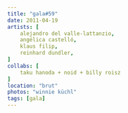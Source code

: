 ```yaml
---
title: "gala#59"
date: 2011-04-19
artists: [
    alejandro del valle-lattanzio,
    angélica castelló,
    klaus filip,
    reinhard dundler,
]
collabs: [
    taku hanoda + noid + billy roisz
]
location: "brut"
photos: "winnie küchl"
tags: [gala]
---
```

